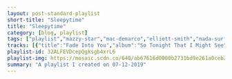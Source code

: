 ```yaml
---
layout: post-standard-playlist
short-title: "Sleepytime"
title: "Sleepytime"
category: [blog, playlist]
tags: ["playlist","mazzy-star","mac-demarco","elliott-smith","nada-surf","jack-johnson","sea-wolf","release-the-sunbird","matt-pond-pa","sun-kil-moon","someone-still-loves-you-boris-yeltsin","ratatat","rogue-wave","the-shins","tycho","death-cab-for-cutie","blitzen-trapper","matt-pond-pa","milo-greene","drake,-jhené-aiko","noah-and-the-whale","the-lighthouse-and-the-whaler","chance-the-rapper","sigur-rós","dry-the-river","tycho","n.ln","the-shins","jack-johnson","elliott-smith","rilo-kiley","death-cab-for-cutie","beach-house","sun-kil-moon","fleet-foxes","mazzy-star","hayden","radiohead","iron-&-wine","elliott-smith","release-the-sunbird","sufjan-stevens","nyles-lannon","radiohead","nyles-lannon","mac-demarco","franz-ferdinand","radiohead","the-postal-service","death-cab-for-cutie","matt-pond-pa","nada-surf","beach-house","ratatat","sun-kil-moon","silversun-pickups","iron-&-wine","sufjan-stevens","someone-still-loves-you-boris-yeltsin","modest-mouse","matt-pond-pa","dry-the-river","sea-wolf","sufjan-stevens","blitzen-trapper","drake","matt-pond-pa","iron-&-wine","someone-still-loves-you-boris-yeltsin","ratatat","sigur-rós","release-the-sunbird","sufjan-stevens","lord-huron","release-the-sunbird","sea-wolf","blitzen-trapper","sea-wolf","ratatat","rogue-wave","milo-greene","modest-mouse","vince-guaraldi-trio","someone-still-loves-you-boris-yeltsin"]
tracks: [{"title":"Fade Into You","album":"So Tonight That I Might See","artists":"Mazzy Star"},{"title":"Nobody","album":"Here Comes The Cowboy","artists":"Mac DeMarco"},{"title":"Rose Parade","album":"Either/Or","artists":"Elliott Smith"},{"title":"Inside Of Love","album":"Let Go","artists":"Nada Surf"},{"title":"F-Stop Blues","album":"Brushfire Fairytales [Remastered (Bonus Version)]","artists":"Jack Johnson"},{"title":"Young Bodies","album":"Song Spells, No.1: Cedarsmoke","artists":"Sea Wolf"},{"title":"Always Like The Son","album":"Come Back To Us","artists":"Release The Sunbird"},{"title":"#1","album":"Auri Sacra Fames","artists":"Matt Pond PA"},{"title":"Gentle Moon","album":"Ghosts of the Great Highway","artists":"Sun Kil Moon"},{"title":"Some Constellation","album":"Pershing","artists":"Someone Still Loves You Boris Yeltsin"},{"title":"Cherry","album":"Ratatat","artists":"Ratatat"},{"title":"Let My Love Open the Door","album":"Cover Me","artists":"Rogue Wave"},{"title":"New Slang","album":"Oh, Inverted World","artists":"The Shins"},{"title":"Daydream","album":"Dive","artists":"Tycho"},{"title":"Passenger Seat","album":"Transatlanticism","artists":"Death Cab for Cutie"},{"title":"Black River Killer","album":"Black River Killer","artists":"Blitzen Trapper"},{"title":"#3","album":"Auri Sacra Fames","artists":"Matt Pond PA"},{"title":"Polaroid","album":"Milo Greene","artists":"Milo Greene"},{"title":"From Time","album":"Nothing Was The Same","artists":"Drake, Jhené Aiko"},{"title":"The First Days Of Spring","album":"The First Days Of Spring","artists":"Noah And The Whale"},{"title":"Venice","album":"This Is an Adventure","artists":"The Lighthouse And The Whaler"},{"title":"Same Drugs","album":"Coloring Book","artists":"Chance the Rapper"},{"title":"Hoppípolla","album":"Takk...","artists":"Sigur Rós"},{"title":"Animal Skins - Acoustic","album":"Shallow Bed (Acoustic)","artists":"Dry the River"},{"title":"Montana","album":"Awake","artists":"Tycho"},{"title":"This Morning","album":"Astronomy For Children","artists":"N.Ln"},{"title":"Pink Bullets","album":"Chutes Too Narrow","artists":"The Shins"},{"title":"Traffic In The Sky","album":"On And On","artists":"Jack Johnson"},{"title":"Condor Ave","album":"Roman Candle","artists":"Elliott Smith"},{"title":"Ripchord","album":"More Adventurous (U.S. Release)","artists":"Rilo Kiley"},{"title":"Stable Song","album":"Plans","artists":"Death Cab for Cutie"},{"title":"Used to Be","album":"Teen Dream","artists":"Beach House"},{"title":"Last Tide","album":"Ghosts of the Great Highway","artists":"Sun Kil Moon"},{"title":"Oliver James","album":"Fleet Foxes","artists":"Fleet Foxes"},{"title":"Blue Light","album":"So Tonight That I Might See","artists":"Mazzy Star"},{"title":"1939","album":"Elk-Lake Serenade","artists":"Hayden"},{"title":"Sail To The Moon","album":"Hail To the Thief","artists":"Radiohead"},{"title":"Sodom, South Georgia","album":"Our Endless Numbered Days","artists":"Iron & Wine"},{"title":"No Name #2","album":"Roman Candle","artists":"Elliott Smith"},{"title":"I Will Walk","album":"Imaginary Summer","artists":"Release The Sunbird"},{"title":"Futile Devices","album":"The Age of Adz","artists":"Sufjan Stevens"},{"title":"Spy","album":"Chemical Friends","artists":"Nyles Lannon"},{"title":"Everything In Its Right Place","album":"Kid A","artists":"Radiohead"},{"title":"The Nature of Things","album":"Chemical Friends","artists":"Nyles Lannon"},{"title":"Preoccupied","album":"Here Comes The Cowboy","artists":"Mac DeMarco"},{"title":"Katherine Kiss Me","album":"Tonight: Franz Ferdinand","artists":"Franz Ferdinand"},{"title":"Idioteque","album":"Kid A","artists":"Radiohead"},{"title":"The District Sleeps Alone Tonight","album":"Give Up","artists":"The Postal Service"},{"title":"Marching Bands of Manhattan","album":"Plans","artists":"Death Cab for Cutie"},{"title":"A Well Of Tires","album":"The Nature Of Maps","artists":"Matt Pond PA"},{"title":"Blonde On Blonde","album":"Let Go","artists":"Nada Surf"},{"title":"Walk in the Park","album":"Teen Dream","artists":"Beach House"},{"title":"Nostrand","album":"Classics","artists":"Ratatat"},{"title":"Glenn Tipton","album":"Ghosts of the Great Highway","artists":"Sun Kil Moon"},{"title":"Widow's Weeds","album":"Widow's Weeds","artists":"Silversun Pickups"},{"title":"Naked as We Came","album":"Our Endless Numbered Days","artists":"Iron & Wine"},{"title":"Concerning the UFO sighting near Highland, Illinois","album":"Illinois","artists":"Sufjan Stevens"},{"title":"House Fire","album":"Broom","artists":"Someone Still Loves You Boris Yeltsin"},{"title":"3rd Planet","album":"The Moon & Antarctica","artists":"Modest Mouse"},{"title":"The Party","album":"The Nature Of Maps","artists":"Matt Pond PA"},{"title":"History Book - Acoustic","album":"Shallow Bed (Acoustic)","artists":"Dry the River"},{"title":"Ram's Head","album":"Song Spells, No.1: Cedarsmoke","artists":"Sea Wolf"},{"title":"All the Trees of the Field Will Clap Their Hands","album":"Seven Swans","artists":"Sufjan Stevens"},{"title":"Shoulder Full of You","album":"Black River Killer","artists":"Blitzen Trapper"},{"title":"Over My Dead Body","album":"Take Care (Deluxe)","artists":"Drake"},{"title":"Summer Is Coming","album":"The Nature Of Maps","artists":"Matt Pond PA"},{"title":"Each Coming Night","album":"Our Endless Numbered Days","artists":"Iron & Wine"},{"title":"Not Worth Fighting","album":"Tape Club","artists":"Someone Still Loves You Boris Yeltsin"},{"title":"Abrasive","album":"Magnifique","artists":"Ratatat"},{"title":"Sé lest","album":"Takk...","artists":"Sigur Rós"},{"title":"Why Can't You Look At Yourself","album":"Come Back To Us","artists":"Release The Sunbird"},{"title":"The Predatory Wasp of The Palisades Is Out To Get Us","album":"Illinois","artists":"Sufjan Stevens"},{"title":"The Ghost on the Shore","album":"Lonesome Dreams","artists":"Lord Huron"},{"title":"Everytime You Go","album":"Come Back To Us","artists":"Release The Sunbird"},{"title":"Bavarian Porcelain","album":"Song Spells, No.1: Cedarsmoke","artists":"Sea Wolf"},{"title":"Going Down","album":"Black River Killer","artists":"Blitzen Trapper"},{"title":"The Water's Wide","album":"Song Spells, No.1: Cedarsmoke","artists":"Sea Wolf"},{"title":"I Will Return","album":"Magnifique","artists":"Ratatat"},{"title":"I'll Never Leave You","album":"Permalight","artists":"Rogue Wave"},{"title":"1957","album":"Milo Greene","artists":"Milo Greene"},{"title":"Gravity Rides Everything","album":"The Moon & Antarctica","artists":"Modest Mouse"},{"title":"O Tannenbaum","album":"A Charlie Brown Christmas [2012 Remastered & Expanded Edition]","artists":"Vince Guaraldi Trio"},{"title":"The Clod and the Pebble","album":"Tape Club","artists":"Someone Still Loves You Boris Yeltsin"}]
playlist-id: 32ALFEVDcepQgksgb4xrL6
playlist-img: https://mosaic.scdn.co/640/ab67616d0000b2731bd9e261a0ceb297c35251e0ab67616d0000b27336e934bdc6f83dd9d022389dab67616d0000b27389a392107ebd79818022b3eaab67616d0000b273fa1323bb50728c7489980672
summary: "A playlist I created on 07-12-2019"
---
```

